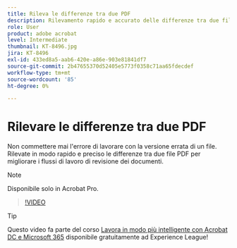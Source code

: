 ```yaml
---
title: Rileva le differenze tra due PDF
description: Rilevamento rapido e accurato delle differenze tra due file PDF per migliorare i flussi di lavoro di revisione dei documenti
role: User
product: adobe acrobat
level: Intermediate
thumbnail: KT-8496.jpg
jira: KT-8496
exl-id: 433ed8a5-aab6-420e-a86e-903e81841df7
source-git-commit: 2b47655370d52405e5773f0358c71aa65fdecdef
workflow-type: tm+mt
source-wordcount: '85'
ht-degree: 0%

---
```


# Rilevare le differenze tra due PDF

Non commettere mai l&#39;errore di lavorare con la versione errata di un file. Rilevate in modo rapido e preciso le differenze tra due file PDF per migliorare i flussi di lavoro di revisione dei documenti.

>[!NOTE]
>
>Disponibile solo in Acrobat Pro.

>[!VIDEO](https://video.tv.adobe.com/v/337211?quality=12&learn=on&hidetitle=true)

>[!TIP]
>
>Questo video fa parte del corso [Lavora in modo più intelligente con Acrobat DC e Microsoft 365](https://experienceleague.adobe.com/?recommended=Acrobat-U-1-2021.microsoft365) disponibile gratuitamente ad Experience League!
